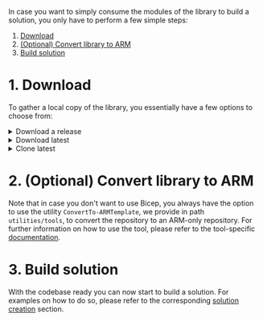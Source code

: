 In case you want to simply consume the modules of the library to build a solution, you only have to perform a few simple steps:

1. [Download](#1-download)
1. [(Optional) Convert library to ARM](#2-optional-convert-library-to-arm)
1. [Build solution](#3-build-solution)

# 1. Download

To gather a local copy of the library, you essentially have a few options to choose from:

<details>
<summary>Download a release</summary>

To download a specific release version of the repository
1. Navigate to the [releases](https://github.com/Azure/ResourceModules/releases) page.
1. Scroll to the `'Assets'` section at the bottom end of the release you'd like to download
1. Here you will find a packaged version of the repository (as it was when the release was created) and can download it with a simple click on the `'Source code'` package (e.g. `Source code (zip)`) itself. This will start the download and drop the file in your default download folder.

    <img src="./media/SetupEnvironment/downloadZipRelease.png" alt="Download zip" height="150">

1. Finally, you only need to unpack the downloaded file to a location of your choice

</details>

<details>
<summary>Download latest</summary>

To download the latest version of the repository
1. Navigate to the main page of [CARML](https://aka.ms/CARML)
1. On the overview page, select the `<> Code` button to the right, and select the `Download ZIP` button in the opening pop up to trigger the repository to be downloaded as a compressed file into your default download folder.

    <img src="./media/SetupEnvironment/downloadZipLatest.png" alt="Download zip" height="350">

1. Finally, you only need to unpack the downloaded file to a location of your choice

</details>

<details>
<summary>Clone latest</summary>

To clone the latest version of the repository
1. On your local machine, open a PowerShell session
1. Navigate to the location you want to clone the repository into
1. Execute

    ```PowerShell
    git clone 'https://github.com/Azure/ResourceModules.git'
    ```

</details>

<p>

# 2. (Optional) Convert library to ARM

Note that in case you don't want to use Bicep, you always have the option to use the utility `ConvertTo-ARMTemplate`, we provide in path `utilities/tools`, to convert the repository to an ARM-only repository. For further information on how to use the tool, please refer to the tool-specific [documentation](./Interoperability%20-%20Bicep%20to%20ARM%20conversion).

# 3. Build solution

With the codebase ready you can now start to build a solution. For examples on how to do so, please refer to the corresponding [solution creation](./Solution%20creation) section.
